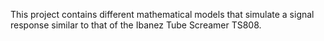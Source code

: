 This project contains different mathematical models that simulate a signal 
response similar to that of the Ibanez Tube Screamer TS808.